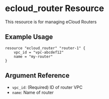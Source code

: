 # ecloud_router Resource

This resource is for managing eCloud Routers

## Example Usage

```hcl
resource "ecloud_router" "router-1" {
    vpc_id = "vpc-abcdef12"
    name = "my-router"
}
```

## Argument Reference

- `vpc_id`: (Required) ID of router VPC
- `name`: Name of router